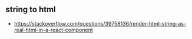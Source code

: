 ## string to html
- https://stackoverflow.com/questions/39758136/render-html-string-as-real-html-in-a-react-component
